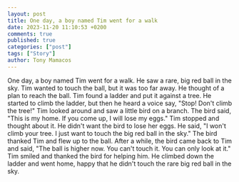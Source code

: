 ```yaml
---
layout: post
title: One day, a boy named Tim went for a walk
date: 2023-11-20 11:10:53 +0200
comments: true
published: true
categories: ["post"]
tags: ["Story"]
author: Tony Mamacos
---
```

One day, a boy named Tim went for a walk. He saw a rare, big red ball in the sky. Tim wanted to touch the ball, but it was too far away. He thought of a plan to reach the ball.
Tim found a ladder and put it against a tree. He started to climb the ladder, but then he heard a voice say, "Stop! Don't climb the tree!" Tim looked around and saw a little bird on a branch. The bird said, "This is my home. If you come up, I will lose my eggs."
Tim stopped and thought about it. He didn't want the bird to lose her eggs. He said, "I won't climb your tree. I just want to touch the big red ball in the sky." The bird thanked Tim and flew up to the ball.
After a while, the bird came back to Tim and said, "The ball is higher now. You can't touch it. You can only look at it." Tim smiled and thanked the bird for helping him. He climbed down the ladder and went home, happy that he didn't touch the rare big red ball in the sky.
